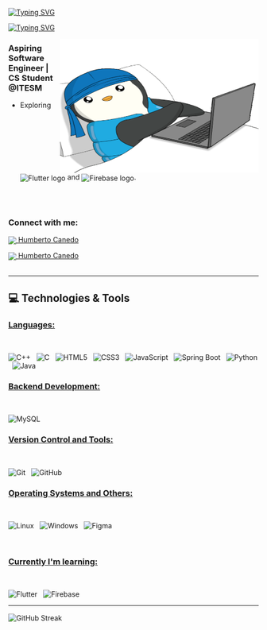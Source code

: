 <a href="https://git.io/typing-svg"><img src="https://readme-typing-svg.herokuapp.com?font=Fira+Code&weight=600&size=30&duration=3000&pause=5000&color=851c73&center=true&vCenter=true&width=1000&lines=Hey+there%2C+I'm+Humberto+Canedo" alt="Typing SVG" /></a>

<a href="https://git.io/typing-svg"><img src="https://readme-typing-svg.herokuapp.com?font=Fira+Code&weight=400&size=25&duration=3000&pause=5000&color=32A8BBFF&center=true&vCenter=true&width=1000&lines=Passionate+aspiring+software+developer+from+Mexico" alt="Typing SVG" /></a>

<img align="right" top="300" height="270" width="400" alt="GIF" src="https://github.com/humbertocanedo/humbertocanedo/blob/main/computer-pressing.gif">


  <h3> Aspiring Software Engineer | CS Student @ITESM</h3>

  - Exploring <span><img src="https://img.shields.io/badge/Flutter-02569B?style=for-the-badge&logo=flutter&logoColor=white" alt="Flutter logo" title="Flutter" height="30" align="center"/></span> and <span><img src="https://img.shields.io/badge/Firebase-FFCA28?style=for-the-badge&logo=firebase&logoColor=white" alt="Firebase logo" title="Firebase" height="30" align="center" /></span>.

<br><br>

<h3 align="left">Connect with me:</h3>

<a href="https://www.linkedin.com/in/humberto-ca%C3%B1edo-cebreros-70ab17249/"><img align="center" width="25px" src="https://img.icons8.com/?size=100&id=xuvGCOXi8Wyg&format=png&color=000000"> Humberto Canedo</a>

<a href="https://mail.google.com/mail/?view=cm&fs=1&to=Humbertocanedo1@hotmail.com"><img align="center" width="25px" src="https://img.icons8.com/?size=100&id=qyRpAggnV0zH&format=png&color=000000"> Humberto Canedo</a>
<br><br>

<hr>

## 💻 Technologies & Tools

### <u> Languages: </u>
<br>

![C++](https://img.shields.io/badge/c++-%2300599C.svg?style=for-the-badge&logo=c%2B%2B&logoColor=white)
&nbsp;
![C](https://img.shields.io/badge/c-%2300599C.svg?style=for-the-badge&logo=c&logoColor=white)
&nbsp;
![HTML5](https://img.shields.io/badge/html5-%23E34F26.svg?style=for-the-badge&logo=html5&logoColor=white)
&nbsp;
![CSS3](https://img.shields.io/badge/css3-%231572B6.svg?style=for-the-badge&logo=css3&logoColor=white)
&nbsp;
![JavaScript](https://img.shields.io/badge/javascript-%23323330.svg?style=for-the-badge&logo=javascript&logoColor=%23F7DF1E)
&nbsp;
![Spring Boot](https://img.shields.io/badge/springboot-%236DB33F.svg?style=for-the-badge&logo=springboot&logoColor=white)
&nbsp;
![Python](https://img.shields.io/badge/python-3670A0?style=for-the-badge&logo=python&logoColor=ffdd54)
</span>
&nbsp;
![Java](https://img.shields.io/badge/java-%23ED8B00.svg?style=for-the-badge&logo=openjdk&logoColor=white)
&nbsp;
<br>

### <u> Backend Development: </u>
<br>

![MySQL](https://img.shields.io/badge/mysql-4479A1.svg?style=for-the-badge&logo=mysql&logoColor=white)
&nbsp;
<br>

### <u> Version Control and Tools: </u>
<br>

![Git](https://img.shields.io/badge/git-%23F05033.svg?style=for-the-badge&logo=git&logoColor=white)
&nbsp;
![GitHub](https://img.shields.io/badge/github-%23121011.svg?style=for-the-badge&logo=github&logoColor=white)
&nbsp;
<br>

### <u> Operating Systems and Others: </u>
<br>

![Linux](https://img.shields.io/badge/Linux-FCC624?style=for-the-badge&logo=linux&logoColor=black)
&nbsp;
![Windows](https://img.shields.io/badge/Windows-0078D6?style=for-the-badge&logo=windows&logoColor=white)
&nbsp;
![Figma](https://img.shields.io/badge/figma-%23F24E1E.svg?style=for-the-badge&logo=figma&logoColor=white)
&nbsp;

<br>

### <u> Currently I'm learning: </u>
<br>

![Flutter](https://img.shields.io/badge/Flutter-02569B?style=for-the-badge&logo=flutter&logoColor=white)
&nbsp;
![Firebase](https://img.shields.io/badge/Firebase-FFCA28?style=for-the-badge&logo=firebase&logoColor=white)
&nbsp;
<br>
<hr>

<div style="display: flex; align-items: center; justify-content: space-between; width: 100%;">
    <span style="display: inline-block;">
        <a href="https://git.io/streak-stats" style="text-decoration: none;">
            <img src="https://github-readme-streak-stats.herokuapp.com?user=humbertocanedo&theme=black-ice&card_width=500&card_height=200" alt="GitHub Streak" style="max-width: 100%; height: auto; vertical-align: middle;" />
        </a>
    </span>
</div>


